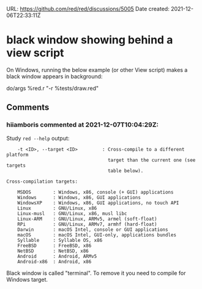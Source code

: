 URL: <https://github.com/red/red/discussions/5005>
Date created: 2021-12-06T22:33:11Z

# black window showing behind a view script

On Windows, running the below example (or other View script) makes a black window appears in background:

do/args %red.r "-r %tests/draw.red"



## Comments

### hiiamboris commented at 2021-12-07T10:04:29Z:

Study `red --help` output:
```
    -t <ID>, --target <ID>         : Cross-compile to a different platform
                                     target than the current one (see targets
                                     table below).

Cross-compilation targets:

    MSDOS        : Windows, x86, console (+ GUI) applications
    Windows      : Windows, x86, GUI applications
    WindowsXP    : Windows, x86, GUI applications, no touch API
    Linux        : GNU/Linux, x86
    Linux-musl   : GNU/Linux, x86, musl libc
    Linux-ARM    : GNU/Linux, ARMv5, armel (soft-float)
    RPi          : GNU/Linux, ARMv7, armhf (hard-float)
    Darwin       : macOS Intel, console or GUI applications
    macOS        : macOS Intel, GUI-only, applications bundles
    Syllable     : Syllable OS, x86
    FreeBSD      : FreeBSD, x86
    NetBSD       : NetBSD, x86
    Android      : Android, ARMv5
    Android-x86  : Android, x86
```

Black window is called "terminal". To remove it you need to compile for Windows target.

